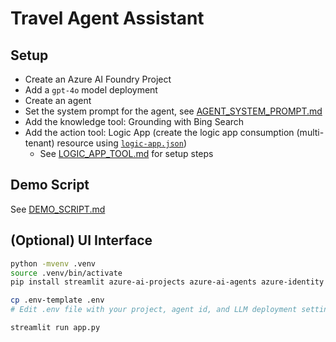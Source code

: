 # Travel Agent Assistant

## Setup

- Create an Azure AI Foundry Project
- Add a `gpt-4o` model deployment
- Create an agent
- Set the system prompt for the agent, see [AGENT_SYSTEM_PROMPT.md](AGENT_SYSTEM_PROMPT.md)
- Add the knowledge tool: Grounding with Bing Search
- Add the action tool: Logic App (create the logic app consumption (multi-tenant) resource using [`logic-app.json`](./logic-app.json))
  - See [LOGIC_APP_TOOL.md](LOGIC_APP_TOOL.md) for setup steps

## Demo Script

See [DEMO_SCRIPT.md](DEMO_SCRIPT.md)

## (Optional) UI Interface

```sh
python -mvenv .venv
source .venv/bin/activate
pip install streamlit azure-ai-projects azure-ai-agents azure-identity

cp .env-template .env
# Edit .env file with your project, agent id, and LLM deployment settings

streamlit run app.py
```

